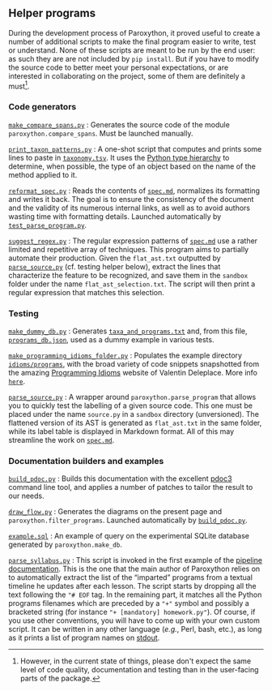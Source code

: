 
## Helper programs

During the development process of Paroxython, it proved useful to create a number of additional scripts to make the final program easier to write, test or understand. None of these scripts are meant to be run by the end user: as such they are are not included by `pip install`. But if you have to modify the source code to better meet your personal expectations, or are interested in collaborating on the project, some of them are definitely a must[^disclaimer].

[^disclaimer]: However, in the current state of things, please don't expect the same level of code quality, documentation and testing than in the user-facing parts of the package.

### Code generators

[`make_compare_spans.py`](https://repo/helpers/make_compare_spans.py)
:   Generates the source code of the module `paroxython.compare_spans`. Must be launched manually.

[`print_taxon_patterns.py`](https://repo/helpers/print_taxon_patterns.py)
:   A one-shot script that computes and prints some lines to paste in [`taxonomy.tsv`](https://repo/paroxython/resources/taxonomy.tsv). It uses the [Python type hierarchy](https://python.readthedocs.io/en/stable/reference/datamodel.html) to determine, when possible, the type of an object based on the name of the method applied to it.

[`reformat_spec.py`](https://repo/helpers/reformat_spec.py)
:   Reads the contents of [`spec.md`](https://repo/paroxython/resources/spec.md), normalizes its formatting and writes it back. The goal is to ensure the consistency of the document and the validity of its numerous internal links, as well as to avoid authors wasting time with formatting details. Launched automatically by [`test_parse_program.py`](https://repo/tests/test_parse_program.py).

[`suggest_regex.py`](https://repo/helpers/suggest_regex.py)
:   The regular expression patterns of [`spec.md`](https://repo/paroxython/resources/spec.md) use a rather limited and repetitive array of techniques. This program aims to partially automate their production. Given the `flat_ast.txt` outputted by [`parse_source.py`](https://repo/helpers/parse_source.py) (cf. testing helper below), extract the lines that characterize the feature to be recognized, and save them in the `sandbox` folder under the name `flat_ast_selection.txt`. The script will then print a regular expression that matches this selection.

### Testing

[`make_dummy_db.py`](https://repo/helpers/make_dummy_db.py)
:   Generates [`taxa_and_programs.txt`](https://repo/examples/dummy/taxa_and_programs.txt) and, from this file, [`programs_db.json`](https://repo/examples/dummy/programs_db.json), used as a dummy example in various tests.

[`make_programming_idioms_folder.py`](https://repo/helpers/make_programming_idioms_folder.py)
:   Populates the example directory [`idioms/programs`](https://repo/examples/idioms/programs), with the broad variety of code snippets snapshotted from the amazing [Programming Idioms](https://www.programming-idioms.org) website of Valentin Deleplace. More info [`here`](https://repo/examples/idioms/read_me.md).

[`parse_source.py`](https://repo/helpers/parse_source.py)
:   A wrapper around `paroxython.parse_program` that allows you to quickly test the labelling of a given source code. This one must be placed under the name `source.py` in a `sandbox`  directory (unversioned). The flattened version of its AST is generated as `flat_ast.txt` in the same folder, while its label table is displayed in Markdown format. All of this may streamline the work on [`spec.md`](https://repo/paroxython/resources/spec.md).

### Documentation builders and examples

[`build_pdoc.py`](https://repo/helpers/build_pdoc.py)
:   Builds this documentation with the excellent [pdoc3](https://pdoc3.github.io/pdoc/) command line tool, and applies a number of patches to tailor the result to our needs.

[`draw_flow.py`](https://repo/helpers/draw_flow.py)
:   Generates the diagrams on the present page and `paroxython.filter_programs`. Launched automatically by [`build_pdoc.py`](https://repo/helpers/build_pdoc.py).

[`example.sql`](https://repo/helpers/example.sql)
:   An example of query on the experimental SQLite database generated by `paroxython.make_db`.

[`parse_syllabus.py`](https://repo/helpers/parse_syllabus.py)
:   This script is invoked in the first example of the [pipeline documentation](../../docs/docs_user_manual/index.html#deep-in-the-pipeline). This is the one that the main author of Paroxython relies on to automatically extract the list of the “imparted” programs from a textual timeline he updates after each lesson. The script starts by dropping all the text following the `"# EOF` tag. In the remaining part, it matches all the Python programs filenames which are preceded by a `"+"` symbol and possibly a bracketed string (for instance `"+ [mandatory] homework.py"`). Of course, if you use other conventions, you will have to come up with your own custom script. It can be written in any other language (_e.g._, Perl, bash, etc.), as long as it prints a list of program names on [stdout](https://en.wikipedia.org/wiki/Standard_streams#Standard_output_(stdout)).
